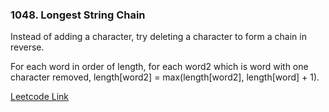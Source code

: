 ### 1048. Longest String Chain

Instead of adding a character, try deleting a character to form a chain in reverse.

For each word in order of length, for each word2 which is word with one character removed, length[word2] = max(length[word2], length[word] + 1).

[Leetcode Link](https://leetcode.com/problems/longest-string-chain/)
